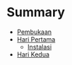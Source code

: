 # Summary

* [Pembukaan](README.md)
* [Hari Pertama](hari-pertama.md)
  * [Instalasi](instalasi.md)
* [Hari Kedua](hari-kedua.md)

